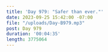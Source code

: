```yaml
---
title: 'Day 979: "Safer than ever."'
date: 2023-09-25 15:42:00 -07:00
file: "/uploads/Day-B979.mp3"
post: Day 979
duration: '00:04:35'
length: 3775064
---
```


